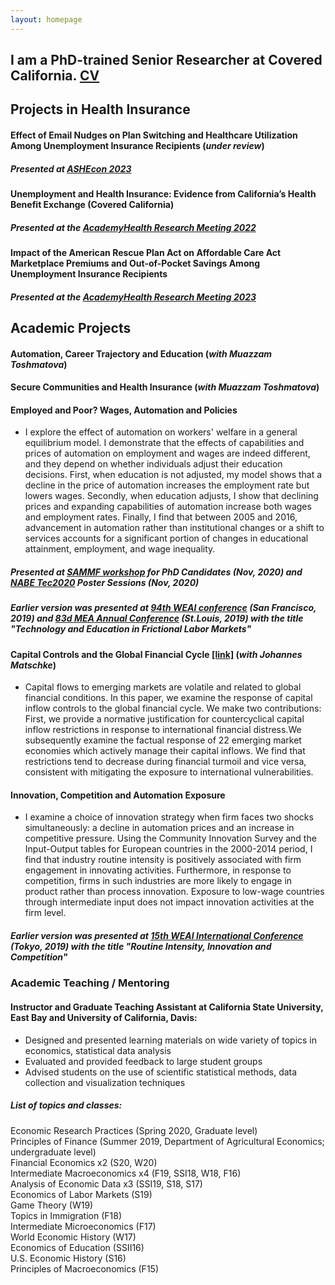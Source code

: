```yaml
---
layout: homepage
---
```


## I am a PhD-trained Senior Researcher at Covered California. [CV](assets/senior_researcher_MarinaLovchikova.pdf)

## Projects in Health Insurance

#### Effect of Email Nudges on Plan Switching and Healthcare Utilization Among Unemployment Insurance Recipients (*under review*)
##### Presented at [ASHEcon 2023](https://ashecon.confex.com/ashecon/2023/meetingapp.cgi/Paper/13472)
#### Unemployment and Health Insurance: Evidence from California’s Health Benefit Exchange (Covered California)
##### Presented at the [AcademyHealth Research Meeting 2022](https://academyhealth.confex.com/academyhealth/2022arm/meetingapp.cgi/Paper/53770)
#### Impact of the American Rescue Plan Act on Affordable Care Act Marketplace Premiums and Out-of-Pocket Savings Among Unemployment Insurance Recipients
##### Presented at the [AcademyHealth Research Meeting 2023](https://academyhealth.confex.com/academyhealth/2023arm/meetingapp.cgi/Paper/58533)

## Academic Projects 

#### Automation, Career Trajectory and Education (*with Muazzam Toshmatova*)

#### Secure Communities and Health Insurance (*with Muazzam Toshmatova*)

#### Employed and Poor? Wages, Automation and Policies 

- I explore the effect of automation on workers' welfare in a general equilibrium model. I demonstrate that the effects of capabilities and prices of automation on employment and wages are indeed different, and they depend on whether individuals adjust their education decisions. First, when education is not adjusted, my model shows that a decline in the price of automation increases the employment rate but lowers wages. Secondly, when education adjusts, I show that declining prices and expanding capabilities of automation increase both wages and employment rates. Finally, I find that between 2005 and 2016, advancement in automation rather than institutional changes or a shift to services accounts for a significant portion of changes in educational attainment, employment, and wage inequality.
##### Presented at [SAMMF workshop](https://sammf.com/sammf-workshop-for-job-market-candidates/) for PhD Candidates (Nov, 2020) and [NABE Tec2020](https://www.nabe.com/tec2020) Poster Sessions (Nov, 2020)
##### Earlier version was presented at [94th WEAI conference](https://weai.org/assets/675.pdf) (San Francisco, 2019) and [83d MEA Annual Conference](http://mea.grinnell.edu/sites/default/files/2019%20Program%20Final.pdf) (St.Louis, 2019) with the title "Technology and Education in Frictional Labor Markets"


#### Capital Controls and the Global Financial Cycle <u><a href="https://papers.ssrn.com/sol3/papers.cfm?abstract_id=3921294">[link]</a></u> (*with Johannes Matschke*)
- Capital flows to emerging markets are volatile and related to global financial conditions. In this paper, we examine the response of capital inflow controls to the global financial cycle. We make two contributions: First, we provide a normative justification for countercyclical capital inflow restrictions in response to international financial distress.We subsequently examine the factual response of 22 emerging market economies which actively manage their capital inflows. We find that restrictions tend to decrease during financial turmoil and vice versa, consistent with mitigating the exposure to international vulnerabilities.

#### Innovation, Competition and Automation Exposure 
- I examine a choice of innovation strategy when firm faces two shocks simultaneously: a decline in automation prices and an increase in competitive pressure. Using the Community Innovation Survey and the Input-Output tables for European countries in the 2000-2014 period, I find that industry routine intensity is positively associated with firm engagement in innovating activities. Furthermore, in response to competition, firms in such industries are more likely to engage in product rather than process innovation. Exposure to low-wage countries through intermediate input does not impact innovation activities at the firm level.
##### Earlier version was presented at [15th WEAI International Conference](https://weai.org/assets/572.pdf) (Tokyo, 2019) with the title **"Routine Intensity, Innovation and Competition"**





### Academic Teaching / Mentoring

#### Instructor and Graduate Teaching Assistant at California State University, East Bay and University of California, Davis: 
- Designed and presented learning materials on wide variety of topics in economics, statistical data analysis
- Evaluated and provided feedback to large student groups 
- Advised students on the use of scientific statistical methods, data collection and visualization techniques

##### List of topics and classes:
Economic Research Practices (Spring 2020, Graduate level) 
<br>
Principles of Finance (Summer 2019, Department of Agricultural Economics; undergraduate level) 
<br>
Financial Economics x2 (S20, W20)
<br>
Intermediate Macroeconomics x4 (F19, SSI18, W18, F16) 
<br>
Analysis of Economic Data x3 (SSI19, S18, S17)
<br>
Economics of Labor Markets (S19)
<br>
Game Theory (W19)
<br> 
Topics in Immigration (F18) 
<br>
Intermediate Microeconomics (F17)
<br>
World Economic History (W17) 
<br>
Economics of Education (SSII16)
<br>
U.S. Economic History (S16)
<br>
Principles of Macroeconomics (F15) 
